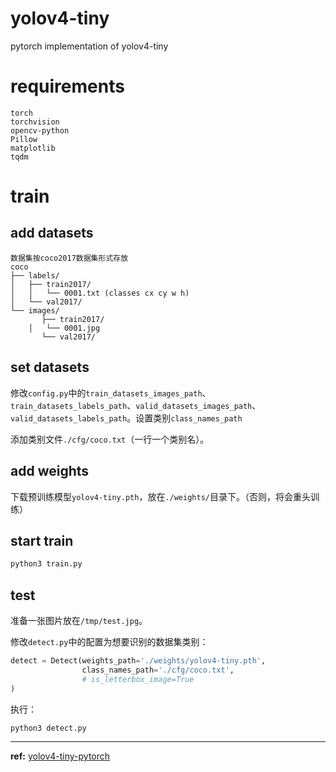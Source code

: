 # yolov4-tiny
pytorch implementation of yolov4-tiny

# requirements

```
torch
torchvision
opencv-python
Pillow
matplotlib
tqdm
```

# train

## add datasets

```
数据集按coco2017数据集形式存放
coco
├── labels/
│   ├── train2017/
│   │   └── 0001.txt (classes cx cy w h)
│   └── val2017/
└── images/
       ├── train2017/
    │   └── 0001.jpg
       └── val2017/
```

## set datasets

修改`config.py`中的`train_datasets_images_path`、`train_datasets_labels_path`、`valid_datasets_images_path`、`valid_datasets_labels_path`。设置类别`class_names_path`

添加类别文件`./cfg/coco.txt`（一行一个类别名）。

## add weights

下载预训练模型`yolov4-tiny.pth`，放在`./weights/`目录下。（否则，将会重头训练）

## start train

```sh
python3 train.py
```

## test

准备一张图片放在`/tmp/test.jpg`。

修改`detect.py`中的配置为想要识别的数据集类别：

```python
detect = Detect(weights_path='./weights/yolov4-tiny.pth', 
                class_names_path='./cfg/coco.txt', 
                # is_letterbox_image=True
)
```

执行：

```sh
python3 detect.py
```

---

**ref:** [yolov4-tiny-pytorch][101]

[101]: https://github.com/bubbliiiing/yolov4-tiny-pytorch